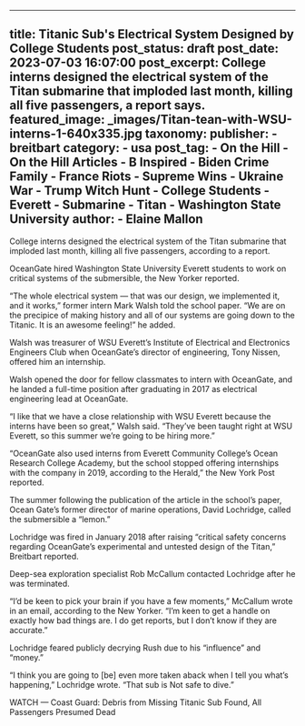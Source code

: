 
---
title: Titanic Sub&#39;s Electrical System Designed by College Students 
post_status: draft
post_date: 2023-07-03 16:07:00 
post_excerpt: College interns designed the electrical system of the Titan submarine that imploded last month, killing all five passengers, a report says. 
featured_image: _images/Titan-tean-with-WSU-interns-1-640x335.jpg 
taxonomy:
    publisher:
        - breitbart
    category:
        - usa 
    post_tag:
        - On the Hill
        - On the Hill Articles
        - B Inspired
        - Biden Crime Family
        - France Riots
        - Supreme Wins
        - Ukraine War
        - Trump Witch Hunt
        - College Students
        - Everett
        - Submarine
        - Titan
        - Washington State University
    author:
        - Elaine Mallon
---
College interns designed the electrical system of the Titan submarine that imploded last month, killing all five passengers, according to a report.

OceanGate hired Washington State University Everett students to work on critical systems of the submersible, the New Yorker reported.

“The whole electrical system — that was our design, we implemented it, and it works,” former intern Mark Walsh told the school paper. “We are on the precipice of making history and all of our systems are going down to the Titanic. It is an awesome feeling!” he added.

Walsh was treasurer of WSU Everett’s Institute of Electrical and Electronics Engineers Club when OceanGate’s director of engineering, Tony Nissen, offered him an internship.

Walsh opened the door for fellow classmates to intern with OceanGate, and he landed a full-time position after graduating in 2017 as electrical engineering lead at OceanGate.

“I like that we have a close relationship with WSU Everett because the interns have been so great,” Walsh said. “They’ve been taught right at WSU Everett, so this summer we’re going to be hiring more.”

“OceanGate also used interns from Everett Community College’s Ocean Research College Academy, but the school stopped offering internships with the company in 2019, according to the Herald,” the New York Post reported.

The summer following the publication of the article in the school’s paper, Ocean Gate’s former director of marine operations, David Lochridge, called the submersible a “lemon.”

Lochridge was fired in January 2018 after raising “critical safety concerns regarding OceanGate’s experimental and untested design of the Titan,” Breitbart reported.

Deep-sea exploration specialist Rob McCallum contacted Lochridge after he was terminated.

“I’d be keen to pick your brain if you have a few moments,” McCallum wrote in an email, according to the New Yorker. “I’m keen to get a handle on exactly how bad things are. I do get reports, but I don’t know if they are accurate.”

Lochridge feared publicly decrying Rush due to his “influence” and “money.”

“I think you are going to [be] even more taken aback when I tell you what’s happening,” Lochridge wrote. “That sub is Not safe to dive.”

WATCH — Coast Guard: Debris from Missing Titanic Sub Found, All Passengers Presumed Dead 